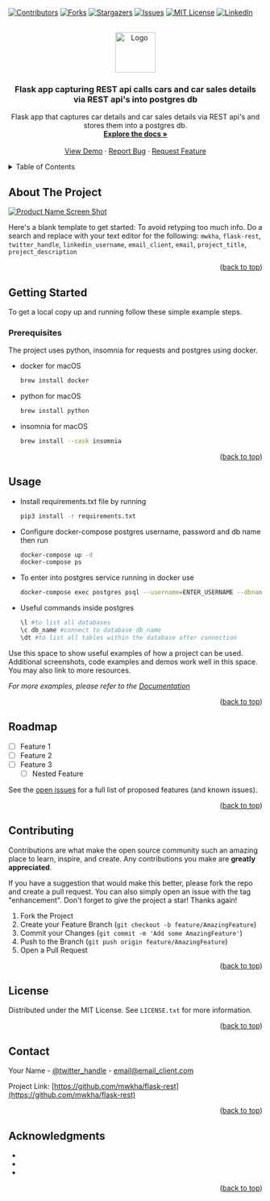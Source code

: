 <!-- README template from: https://github.com/othneildrew/Best-README-Template -->
<a name="readme-top"></a>


<!-- PROJECT SHIELDS -->
<!--
*** I'm using markdown "reference style" links for readability.
*** Reference links are enclosed in brackets [ ] instead of parentheses ( ).
*** See the bottom of this document for the declaration of the reference variables
*** for contributors-url, forks-url, etc. This is an optional, concise syntax you may use.
*** https://www.markdownguide.org/basic-syntax/#reference-style-links
-->
[![Contributors][contributors-shield]][contributors-url]
[![Forks][forks-shield]][forks-url]
[![Stargazers][stars-shield]][stars-url]
[![Issues][issues-shield]][issues-url]
[![MIT License][license-shield]][license-url]
[![LinkedIn][linkedin-shield]][linkedin-url]



<!-- PROJECT LOGO -->
<br />
<div align="center">
  <a href="hhttps://github.com/mwkha/flask-rest">
    <img src="images/logo.png" alt="Logo" width="80" height="80">
  </a>

<h3 align="center">Flask app capturing REST api calls cars and car sales details via REST api's into postgres db</h3>

  <p align="center">
    Flask app that captures car details and car sales details via REST api's and stores them into a postgres db.
    <br />
    <a href="https://github.com/mwkha/flask-rest"><strong>Explore the docs »</strong></a>
    <br />
    <br />
    <a href="https://github.com/mwkha/flask-rest">View Demo</a>
    ·
    <a href="https://github.com/mwkha/flask-rest/issues">Report Bug</a>
    ·
    <a href="https://github.com/mwkha/flask-rest/issues">Request Feature</a>
  </p>
</div>



<!-- TABLE OF CONTENTS -->
<details>
  <summary>Table of Contents</summary>
  <ol>
    <li>
      <a href="#about-the-project">About The Project</a>
      <ul>
        <li><a href="#built-with">Built With</a></li>
      </ul>
    </li>
    <li>
      <a href="#getting-started">Getting Started</a>
      <ul>
        <li><a href="#prerequisites">Prerequisites</a></li>
        <li><a href="#installation">Installation</a></li>
      </ul>
    </li>
    <li><a href="#usage">Usage</a></li>
    <li><a href="#roadmap">Roadmap</a></li>
    <li><a href="#contributing">Contributing</a></li>
    <li><a href="#license">License</a></li>
    <li><a href="#contact">Contact</a></li>
    <li><a href="#acknowledgments">Acknowledgments</a></li>
  </ol>
</details>



<!-- ABOUT THE PROJECT -->
## About The Project

[![Product Name Screen Shot][product-screenshot]](https://example.com)

Here's a blank template to get started: To avoid retyping too much info. Do a search and replace with your text editor for the following: `mwkha`, `flask-rest`, `twitter_handle`, `linkedin_username`, `email_client`, `email`, `project_title`, `project_description`

<p align="right">(<a href="#readme-top">back to top</a>)</p>


<!-- GETTING STARTED -->
## Getting Started

To get a local copy up and running follow these simple example steps.

### Prerequisites

The project uses python, insomnia for requests and postgres using docker.
* docker for macOS
  ```sh
  brew install docker
  ```
* python for macOS
  ```sh
  brew install python
  ```
* insomnia for macOS
  ```sh
  brew install --cask insomnia
  ```
<p align="right">(<a href="#readme-top">back to top</a>)</p>

<!-- USAGE EXAMPLES -->
## Usage

* Install requirements.txt file by running
  ```sh
  pip3 install -r requirements.txt
  ```
* Configure docker-compose postgres username, password and db name then run
  ```sh
  docker-compose up -d
  docker-compose ps
  ```
* To enter into postgres service running in docker use
  ```sh
  docker-compose exec postgres psql --username=ENTER_USERNAME --dbname=ENTER_DB_NAME
  ```
* Useful commands inside postgres
  ```sh
  \l #to list all databases
  \c db_name #connect to database db_name
  \dt #to list all tables within the database after connection
  ```


Use this space to show useful examples of how a project can be used. Additional screenshots, code examples and demos work well in this space. You may also link to more resources.

_For more examples, please refer to the [Documentation](https://example.com)_

<p align="right">(<a href="#readme-top">back to top</a>)</p>



<!-- ROADMAP -->
## Roadmap

- [ ] Feature 1
- [ ] Feature 2
- [ ] Feature 3
    - [ ] Nested Feature

See the [open issues](https://github.com/mwkha/flask-rest/issues) for a full list of proposed features (and known issues).

<p align="right">(<a href="#readme-top">back to top</a>)</p>



<!-- CONTRIBUTING -->
## Contributing

Contributions are what make the open source community such an amazing place to learn, inspire, and create. Any contributions you make are **greatly appreciated**.

If you have a suggestion that would make this better, please fork the repo and create a pull request. You can also simply open an issue with the tag "enhancement".
Don't forget to give the project a star! Thanks again!

1. Fork the Project
2. Create your Feature Branch (`git checkout -b feature/AmazingFeature`)
3. Commit your Changes (`git commit -m 'Add some AmazingFeature'`)
4. Push to the Branch (`git push origin feature/AmazingFeature`)
5. Open a Pull Request

<p align="right">(<a href="#readme-top">back to top</a>)</p>



<!-- LICENSE -->
## License

Distributed under the MIT License. See `LICENSE.txt` for more information.

<p align="right">(<a href="#readme-top">back to top</a>)</p>



<!-- CONTACT -->
## Contact

Your Name - [@twitter_handle](https://twitter.com/twitter_handle) - email@email_client.com

Project Link: [https://github.com/mwkha/flask-rest](https://github.com/mwkha/flask-rest)

<p align="right">(<a href="#readme-top">back to top</a>)</p>



<!-- ACKNOWLEDGMENTS -->
## Acknowledgments

* []()
* []()
* []()

<p align="right">(<a href="#readme-top">back to top</a>)</p>



<!-- MARKDOWN LINKS & IMAGES -->
<!-- https://www.markdownguide.org/basic-syntax/#reference-style-links -->
[contributors-shield]: https://img.shields.io/github/contributors/mwkha/flask-rest.svg?style=for-the-badge
[contributors-url]: https://github.com/mwkha/flask-rest/graphs/contributors
[forks-shield]: https://img.shields.io/github/forks/mwkha/flask-rest.svg?style=for-the-badge
[forks-url]: https://github.com/mwkha/flask-rest/network/members
[stars-shield]: https://img.shields.io/github/stars/mwkha/flask-rest.svg?style=for-the-badge
[stars-url]: https://github.com/mwkha/flask-rest/stargazers
[issues-shield]: https://img.shields.io/github/issues/mwkha/flask-rest.svg?style=for-the-badge
[issues-url]: https://github.com/mwkha/flask-rest/issues
[license-shield]: https://img.shields.io/github/license/mwkha/flask-rest.svg?style=for-the-badge
[license-url]: https://github.com/mwkha/flask-rest/blob/master/LICENSE.txt
[linkedin-shield]: https://img.shields.io/badge/-LinkedIn-black.svg?style=for-the-badge&logo=linkedin&colorB=555
[linkedin-url]: https://linkedin.com/in/linkedin_username
[product-screenshot]: images/screenshot.png
[Next.js]: https://img.shields.io/badge/next.js-000000?style=for-the-badge&logo=nextdotjs&logoColor=white
[Next-url]: https://nextjs.org/
[React.js]: https://img.shields.io/badge/React-20232A?style=for-the-badge&logo=react&logoColor=61DAFB
[React-url]: https://reactjs.org/
[Vue.js]: https://img.shields.io/badge/Vue.js-35495E?style=for-the-badge&logo=vuedotjs&logoColor=4FC08D
[Vue-url]: https://vuejs.org/
[Angular.io]: https://img.shields.io/badge/Angular-DD0031?style=for-the-badge&logo=angular&logoColor=white
[Angular-url]: https://angular.io/
[Svelte.dev]: https://img.shields.io/badge/Svelte-4A4A55?style=for-the-badge&logo=svelte&logoColor=FF3E00
[Svelte-url]: https://svelte.dev/
[Laravel.com]: https://img.shields.io/badge/Laravel-FF2D20?style=for-the-badge&logo=laravel&logoColor=white
[Laravel-url]: https://laravel.com
[Bootstrap.com]: https://img.shields.io/badge/Bootstrap-563D7C?style=for-the-badge&logo=bootstrap&logoColor=white
[Bootstrap-url]: https://getbootstrap.com
[JQuery.com]: https://img.shields.io/badge/jQuery-0769AD?style=for-the-badge&logo=jquery&logoColor=white
[JQuery-url]: https://jquery.com 